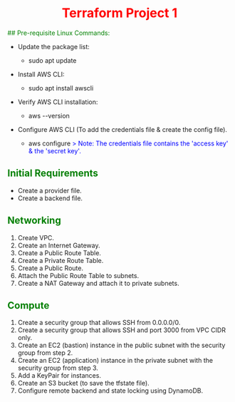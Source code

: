 <div align="center">
  <h1 style="color: red;">Terraform Project 1</h1>
</div>

<span style="color: green;">## Pre-requisite Linux Commands:</span>

- Update the package list:
  - sudo apt update
- Install AWS CLI:
  - sudo apt install awscli
- Verify AWS CLI installation:
  - aws --version

- Configure AWS CLI (To add the credentials file & create the config file).
  - aws configure
    <span style="color: blue;">> Note: The credentials file contains the 'access key' & the 'secret key'.</span>

## <span style="color: green;">Initial Requirements</span>

- Create a provider file.
- Create a backend file.

## <span style="color: green;">Networking</span>

1. Create VPC.
2. Create an Internet Gateway.
3. Create a Public Route Table.
4. Create a Private Route Table.
5. Create a Public Route.
6. Attach the Public Route Table to subnets.
7. Create a NAT Gateway and attach it to private subnets.

## <span style="color: green;">Compute</span>

1. Create a security group that allows SSH from 0.0.0.0/0.
2. Create a security group that allows SSH and port 3000 from VPC CIDR only.
3. Create an EC2 (bastion) instance in the public subnet with the security group from step 2.
4. Create an EC2 (application) instance in the private subnet with the security group from step 3.
5. Add a KeyPair for instances.
6. Create an S3 bucket (to save the tfstate file).
7. Configure remote backend and state locking using DynamoDB.

